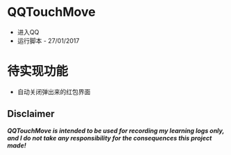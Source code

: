 # QQTouchMove 

* 进入QQ
* 运行脚本 - 27/01/2017

# 待实现功能

* 自动关闭弹出来的红包界面

## Disclaimer
***QQTouchMove is intended to be used for recording my learning logs only, and I do not take any responsibility for the consequences this project made!***

